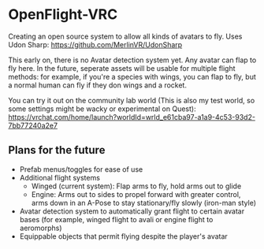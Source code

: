 # OpenFlight-VRC

Creating an open source system to allow all kinds of avatars to fly. Uses Udon Sharp: https://github.com/MerlinVR/UdonSharp

This early on, there is no Avatar detection system yet. Any avatar can flap to fly here. In the future, seperate assets will be usable for multiple flight methods: for example, if you're a species with wings, you can flap to fly, but a normal human can fly if they don wings and a rocket.

You can try it out on the community lab world (This is also my test world, so some settings might be wacky or experimental on Quest): https://vrchat.com/home/launch?worldId=wrld_e61cba97-a1a9-4c53-93d2-7bb77240a2e7

## Plans for the future

- Prefab menus/toggles for ease of use
- Additional flight systems
  - Winged (current system): Flap arms to fly, hold arms out to glide
  - Engine: Arms out to sides to propel forward with greater control, arms down in an A-Pose to stay stationary/fly slowly (iron-man style)
- Avatar detection system to automatically grant flight to certain avatar bases (for example, winged flight to avali or engine flight to aeromorphs)
- Equippable objects that permit flying despite the player's avatar
